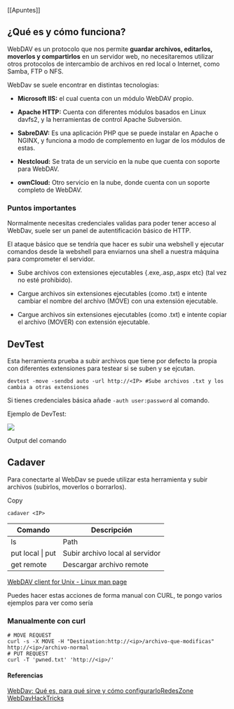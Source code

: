 [[Apuntes]]
## ¿Qué es y cómo funciona?

WebDAV es un protocolo que nos permite **guardar archivos, editarlos, moverlos y compartirlos** en un servidor web, no necesitaremos utilizar otros protocolos de intercambio de archivos en red local o Internet, como Samba, FTP o NFS.

WebDav se suele encontrar en distintas tecnologias:

- **Microsoft IIS:** el cual cuenta con un módulo WebDAV propio.

- **Apache HTTP:** Cuenta con diferentes módulos basados en Linux davfs2, y la herramientas de control Apache Subversión.

- **SabreDAV:** Es una aplicación PHP que se puede instalar en Apache o NGINX, y funciona a modo de complemento en lugar de los módulos de estas.

- **Nestcloud:** Se trata de un servicio en la nube que cuenta con soporte para WebDAV.

- **ownCloud:** Otro servicio en la nube, donde cuenta con un soporte completo de WebDAV.


### Puntos importantes

Normalmente necesitas credenciales validas para poder tener acceso al WebDav, suele ser un panel de autentificación básico de HTTP.

El ataque básico que se tendría que hacer es subir una webshell y ejecutar comandos desde la webshell para enviarnos una shell a nuestra máquina para comprometer el servidor.

- Sube archivos con extensiones ejecutables {.exe,.asp,.aspx etc} (tal vez no esté prohibido).

- Cargue archivos sin extensiones ejecutables (como .txt) e intente cambiar el nombre del archivo (MOVE) con una extensión ejecutable.

- Cargue archivos sin extensiones ejecutables (como .txt) e intente copiar el archivo (MOVER) con extensión ejecutable.

## DevTest

Esta herramienta prueba a subir archivos que tiene por defecto la propia con diferentes extensiones para testear si se suben y se ejcutan.

```
devtest -move -sendbd auto -url http://<IP> #Sube archivos .txt y los cambia a otras extensiones
```

Si tienes credenciales básica añade `-auth user:password` al comando.

Ejemplo de DevTest:

![](https://j4ckie0x17.gitbook.io/~gitbook/image?url=https%3A%2F%2F1367155054-files.gitbook.io%2F%7E%2Ffiles%2Fv0%2Fb%2Fgitbook-x-prod.appspot.com%2Fo%2Fspaces%252FqCnBDYTntMpZLlwqTWcg%252Fuploads%252FaNnQB2rdBWjmn3PctBbK%252Fimagen.png%3Falt%3Dmedia%26token%3D6d7cd227-e3f0-4e96-8086-2e3a7d415029&width=768&dpr=4&quality=100&sign=3e500083f5f86f440282b2b033a411439ad4385465c1da699aaa544b8090934e)

Output del comando

## Cadaver

Para conectarte al WebDav se puede utilizar esta herramienta y subir archivos (subirlos, moverlos o borrarlos).

Copy

```
cadaver <IP>
```

|Comando|Descripción|
|---|---|
|ls|Path|
|put local \| put|Subir archivo local al servidor|
|get remote|Descargar archivo remote|
[WebDAV client for Unix - Linux man page](https://linux.die.net/man/1/cadaver)

Puedes hacer estas acciones de forma manual con CURL, te pongo varios ejemplos para ver como sería

### Manualmente con curl

```
# MOVE REQUEST
curl -s -X MOVE -H "Destination:http://<ip>/archivo-que-modificas" http://<ip>/archivo-normal
# PUT REQUEST
curl -T 'pwned.txt' 'http://<ip>/'
```

#### Referencias
[WebDav: Qué es, para qué sirve y cómo configurarloRedesZone](https://www.redeszone.net/tutoriales/internet/webdav-que-es-configuracion/)
[WebDavHackTricks](https://book.hacktricks.xyz/network-services-pentesting/pentesting-web/put-method-webdav)
